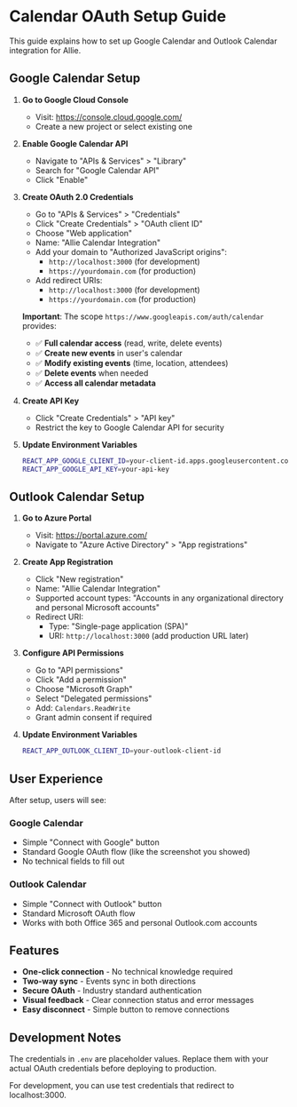 # Calendar OAuth Setup Guide

This guide explains how to set up Google Calendar and Outlook Calendar integration for Allie.

## Google Calendar Setup

1. **Go to Google Cloud Console**
   - Visit: https://console.cloud.google.com/
   - Create a new project or select existing one

2. **Enable Google Calendar API**
   - Navigate to "APIs & Services" > "Library"
   - Search for "Google Calendar API"
   - Click "Enable"

3. **Create OAuth 2.0 Credentials**
   - Go to "APIs & Services" > "Credentials"
   - Click "Create Credentials" > "OAuth client ID"
   - Choose "Web application"
   - Name: "Allie Calendar Integration"
   - Add your domain to "Authorized JavaScript origins":
     - `http://localhost:3000` (for development)
     - `https://yourdomain.com` (for production)
   - Add redirect URIs:
     - `http://localhost:3000` (for development)
     - `https://yourdomain.com` (for production)
   
   **Important**: The scope `https://www.googleapis.com/auth/calendar` provides:
   - ✅ **Full calendar access** (read, write, delete events)
   - ✅ **Create new events** in user's calendar
   - ✅ **Modify existing events** (time, location, attendees)
   - ✅ **Delete events** when needed
   - ✅ **Access all calendar metadata**

4. **Create API Key**
   - Click "Create Credentials" > "API key"
   - Restrict the key to Google Calendar API for security

5. **Update Environment Variables**
   ```bash
   REACT_APP_GOOGLE_CLIENT_ID=your-client-id.apps.googleusercontent.com
   REACT_APP_GOOGLE_API_KEY=your-api-key
   ```

## Outlook Calendar Setup

1. **Go to Azure Portal**
   - Visit: https://portal.azure.com/
   - Navigate to "Azure Active Directory" > "App registrations"

2. **Create App Registration**
   - Click "New registration"
   - Name: "Allie Calendar Integration"
   - Supported account types: "Accounts in any organizational directory and personal Microsoft accounts"
   - Redirect URI: 
     - Type: "Single-page application (SPA)"
     - URI: `http://localhost:3000` (add production URL later)

3. **Configure API Permissions**
   - Go to "API permissions"
   - Click "Add a permission"
   - Choose "Microsoft Graph"
   - Select "Delegated permissions"
   - Add: `Calendars.ReadWrite`
   - Grant admin consent if required

4. **Update Environment Variables**
   ```bash
   REACT_APP_OUTLOOK_CLIENT_ID=your-outlook-client-id
   ```

## User Experience

After setup, users will see:

### Google Calendar
- Simple "Connect with Google" button
- Standard Google OAuth flow (like the screenshot you showed)
- No technical fields to fill out

### Outlook Calendar  
- Simple "Connect with Outlook" button
- Standard Microsoft OAuth flow
- Works with both Office 365 and personal Outlook.com accounts

## Features

- **One-click connection** - No technical knowledge required
- **Two-way sync** - Events sync in both directions
- **Secure OAuth** - Industry standard authentication
- **Visual feedback** - Clear connection status and error messages
- **Easy disconnect** - Simple button to remove connections

## Development Notes

The credentials in `.env` are placeholder values. Replace them with your actual OAuth credentials before deploying to production.

For development, you can use test credentials that redirect to localhost:3000.